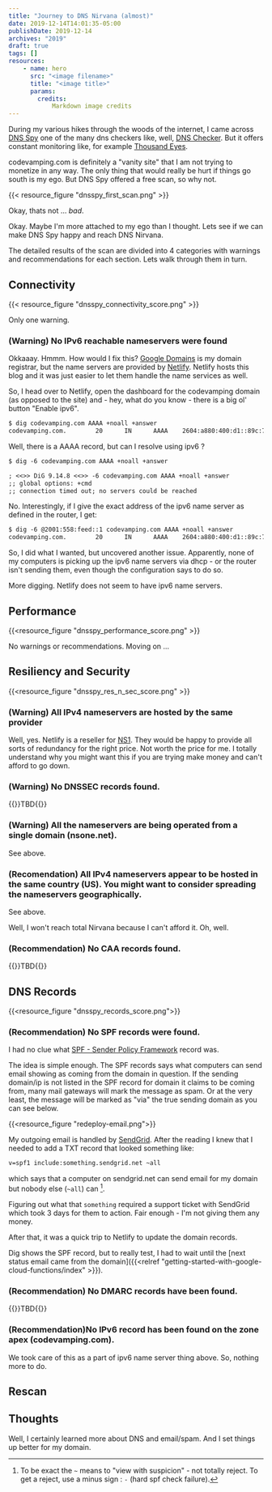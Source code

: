 ```yaml
---
title: "Journey to DNS Nirvana (almost)"
date: 2019-12-14T14:01:35-05:00
publishDate: 2019-12-14
archives: "2019"
draft: true
tags: []
resources:
    - name: hero
      src: "<image filename>"
      title: "<image title>"
      params:
        credits:
            Markdown image credits
---
```


During my various hikes through the woods of the internet, I came across [DNS
Spy](https://dnsspy.io) one of the many dns checkers like, well, [DNS
Checker](https://dnschecker.org). But it offers constant monitoring like, for
example [Thousand Eyes](https://www.thousandeyes.com/lps/dns-monitoring).

codevamping.com is definitely a "vanity site" that I am not trying to monetize in any
way. The only thing that would really be hurt if things go south is my ego. But
DNS Spy offered a free scan, so why not.

<!--more-->

{{< resource_figure "dnsspy_first_scan.png" >}}

Okay, thats not ... _bad_. 

Okay. Maybe I'm more attached to my ego than I thought. Lets see if we can make
DNS Spy happy and reach DNS Nirvana.

The detailed results of the scan are divided into 4 categories with warnings
and recommendations for each section. Lets walk through them in turn.

## Connectivity

{{< resource_figure "dnsspy_connectivity_score.png" >}}

Only one warning.

### (Warning) No IPv6 reachable nameservers were found

Okkaaay. Hmmm. How would I fix this? [Google Domains](https://domains.google/)
is my domain registrar, but the name servers are provided by
[Netlify](https://netlify.com). Netlify hosts this blog and it was just easier
to let them handle the name services as well.

So, I head over to Netlify, open the dashboard for the codevamping domain (as
opposed to the site) and - hey, what do you know - there is a big ol' button
"Enable ipv6".

```txt
$ dig codevamping.com AAAA +noall +answer
codevamping.com.        20      IN      AAAA    2604:a880:400:d1::89c:7001
```

Well, there is a AAAA record, but can I resolve using ipv6 ?

```txt
$ dig -6 codevamping.com AAAA +noall +answer

; <<>> DiG 9.14.8 <<>> -6 codevamping.com AAAA +noall +answer
;; global options: +cmd
;; connection timed out; no servers could be reached
```

No. Interestingly, if I give the exact address of the ipv6 name server as
defined in the router, I get:

```txt
$ dig -6 @2001:558:feed::1 codevamping.com AAAA +noall +answer
codevamping.com.        20      IN      AAAA    2604:a880:400:d1::89c:7001
```

So, I did what I wanted, but uncovered another issue. Apparently, none of my
computers is picking up the ipv6 name servers via dhcp - or the router isn't
sending them, even though the configuration says to do so.

More digging. Netlify does not seem to have ipv6 name servers.


## Performance

{{<resource_figure "dnsspy_performance_score.png" >}}

No warnings or recommendations. Moving on ...

## Resiliency and Security

{{<resource_figure "dnsspy_res_n_sec_score.png" >}}

### (Warning) All IPv4 nameservers are hosted by the same provider 

Well, yes. Netlify is a reseller for [NS1](https://www.ns1.com). They would be
happy to provide all sorts of redundancy for the right price. Not worth the
price for me. I totally understand why you might want this if you are trying
make money and can't afford to go down.

### (Warning) No DNSSEC records found.
{{<side-note>}}TBD{{</side-note>}}

### (Warning) All the nameservers are being operated from a single domain (nsone.net).

See above.

### (Recomendation) All IPv4 nameservers appear to be hosted in the same country (US). You might want to consider spreading the nameservers geographically.

See above.

Well, I won't reach total Nirvana because I can't afford it. Oh, well.

### (Recommendation) No CAA records found.
{{<side-note>}}TBD{{</side-note>}}

## DNS Records

{{<resource_figure "dnsspy_records_score.png">}}

### (Recommendation) No SPF records were found.

I had no clue what [SPF - Sender Policy
Framework](https://en.wikipedia.org/wiki/Sender_Policy_Framework) record was.

The idea is simple enough. The SPF records says what computers can send email
showing as coming from the domain in question. If the sending domain/ip is not
listed in the SPF record for domain it claims to be coming from, many mail
gateways will mark the message as spam. Or at the very least, the message will
be marked as "via" the true sending domain as you can see below.

{{<resource_figure "redeploy-email.png">}}

My outgoing email is handled by [SendGrid](https://sendgrid.com/).
After the reading I knew that I needed to add a TXT record that looked something
like:

```txt
v=spf1 include:something.sendgrid.net ~all
```

which says that a computer on sendgrid.net can send email for my domain but
nobody else (`~all`) can [^1].

[^1]: To be exact the `~` means to "view with suspicion" - not totally reject.
  To get a reject, use a minus sign : `-` (hard spf check failure).

Figuring out what that `something` required a support ticket with SendGrid
which took 3 days for them to action. Fair enough - I'm not giving them any
money.

After that, it was a quick trip to Netlify to update the domain records.

Dig shows the SPF record, but to really test, I had to wait until the [next
status email came from the domain]({{<relref
"getting-started-with-google-cloud-functions/index" >}}).


### (Recommendation) No DMARC records have been found.

{{<side-note>}}TBD{{</side-note>}}

### (Recommendation)No IPv6 record has been found on the zone apex (codevamping.com).

We took care of this as a part of ipv6 name server thing above. So, nothing
more to do.

## Rescan


## Thoughts

Well, I certainly learned more about DNS and email/spam. And I set things up
better for my domain.
